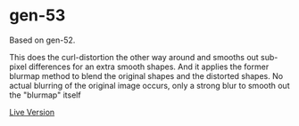 # gen-53

Based on gen-52. 

This does the curl-distortion the other way around and smooths out sub-pixel differences for an extra smooth shapes. And 
it applies the former blurmap method to blend the original shapes and the distorted shapes. No actual blurring of the original image
occurs, only a strong blur to smooth out the "blurmap" itself 

[Live Version](http://fforw.de/static/demo/gen-53/)

